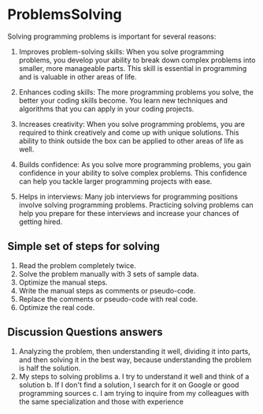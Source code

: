 # ProblemsSolving

Solving programming problems is important for several reasons:

1. Improves problem-solving skills: When you solve programming problems, you develop your ability to break down complex problems into smaller, more manageable parts. This skill is essential in programming and is valuable in other areas of life.

2. Enhances coding skills: The more programming problems you solve, the better your coding skills become. You learn new techniques and algorithms that you can apply in your coding projects.

3. Increases creativity: When you solve programming problems, you are required to think creatively and come up with unique solutions. This ability to think outside the box can be applied to other areas of life as well.

4. Builds confidence: As you solve more programming problems, you gain confidence in your ability to solve complex problems. This confidence can help you tackle larger programming projects with ease.

5. Helps in interviews: Many job interviews for programming positions involve solving programming problems. Practicing solving problems can help you prepare for these interviews and increase your chances of getting hired.

## Simple set of steps for solving 

1. Read the problem completely twice.
2. Solve the problem manually with 3 sets of sample data.
3. Optimize the manual steps.
4. Write the manual steps as comments or pseudo-code.
5. Replace the comments or pseudo-code with real code.
6. Optimize the real code.

## Discussion Questions answers
1. Analyzing the problem, then understanding it well, dividing it into parts, and then solving it in the best way, because understanding the problem is half the solution.
2. My steps to solving problims
a. I try to understand it well and think of a solution
b. If I don't find a solution, I search for it on Google or good programming sources
c. I am trying to inquire from my colleagues with the same specialization and those with experience
